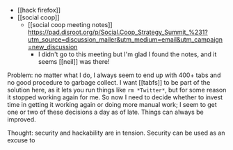 - [[hack firefox]]
- [[social coop]]
	- [[social coop meeting notes]] https://pad.disroot.org/p/Social.Coop_Strategy_Summit_%231?utm_source=discussion_mailer&utm_medium=email&utm_campaign=new_discussion
		- I didn't go to this meeting but I'm glad I found the notes, and it seems [[neil]] was there!

Problem: no matter what I do, I always seem to end up with 400+ tabs and no good procedure to garbage collect. I want [[tabfs]] to be part of the solution here, as it lets you run things like `rm *Twitter*`, but for some reason it stopped working again for me. So now I need to decide whether to invest time in getting it working again or doing more manual work; I seem to get one or two of these decisions a day as of late. Things can always be improved.

Thought: security and hackability are in tension. Security can be used as an excuse to 